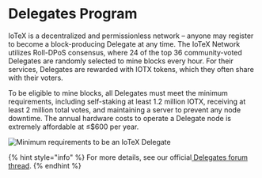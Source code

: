 # Delegates Program

IoTeX is a decentralized and permissionless network – anyone may register to become a block-producing Delegate at any time. The IoTeX Network utilizes Roll-DPoS consensus, where 24 of the top 36 community-voted Delegates are randomly selected to mine blocks every hour. For their services, Delegates are rewarded with IOTX tokens, which they often share with their voters.

To be eligible to mine blocks, all Delegates must meet the minimum requirements, including self-staking at least 1.2 million IOTX, receiving at least 2 million total votes, and maintaining a server to prevent any node downtime. The annual hardware costs to operate a Delegate node is extremely affordable at ≤$600 per year.

![Minimum requirements to be an IoTeX Delegate](https://community.iotex.io/uploads/default/original/2X/a/aed2034dee3aff2d9fe6039c7e57a0b0714664e1.png)

{% hint style="info" %}
For more details, see our official[ Delegates forum thread](https://community.iotex.io/t/official-iotex-delegates-thread/1263).
{% endhint %}



